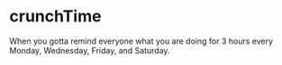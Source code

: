 # crunchTime
When you gotta remind everyone what you are doing for 3 hours every Monday, Wednesday, Friday, and Saturday.
